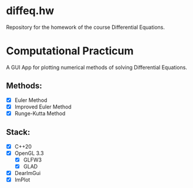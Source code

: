 # diffeq.hw

Repository for the homework of the course Differential Equations.

# Computational Practicum

A GUI App for plotting numerical methods of solving Differential Equations.

## Methods:
- [x] Euler Method
- [x] Improved Euler Method
- [x] Runge-Kutta Method
## Stack:
- [x] C++20
- [x] OpenGL 3.3
  - [x] GLFW3
  - [x] GLAD
- [x] DearImGui
- [x] ImPlot 
